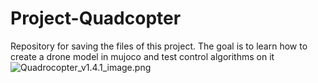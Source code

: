 # Project-Quadcopter
Repository for saving the files of this project. 
The goal is to learn how to create a drone model in mujoco and test control algorithms on it
![Quadrocopter_v1.4.1_image.png](Quadrocopter_v1.4.1_image.png)
